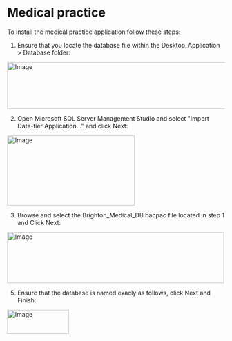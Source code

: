 # Medical practice
To install the medical practice application follow these steps:
1. Ensure that you locate the database file within the Desktop_Application > Database folder:
<img width="885" height="108" alt="Image" src="https://github.com/user-attachments/assets/9396d0d6-f484-4ec7-b51e-b02571966b88" />

2. Open Microsoft SQL Server Management Studio and select "Import Data-tier Application..." and click Next:
<img width="295" height="162" alt="Image" src="https://github.com/user-attachments/assets/328f62a0-c9d6-40a1-a446-3f7e7d546bb2" />

3. Browse and select the Brighton_Medical_DB.bacpac file located in step 1 and Click Next:
<img width="502" height="118" alt="Image" src="https://github.com/user-attachments/assets/2f46733d-d73a-4bff-a0c3-d1f716b047b2" />

5. Ensure that the database is named exacly as follows, click Next and Finish:
<img width="143" height="56" alt="Image" src="https://github.com/user-attachments/assets/c47bb0db-885c-41cd-b2bd-df21b7ec6876" />


